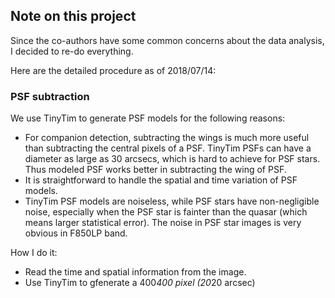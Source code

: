 ## Note on this project

Since the co-authors have some common concerns about the data analysis, I decided to re-do everything.

Here are the detailed procedure as of 2018/07/14:

### PSF subtraction

We use TinyTim to generate PSF models for the following reasons:
- For companion detection, subtracting the wings is much more useful than subtracting the central pixels of a PSF.
TinyTim PSFs can have a diameter as large as 30 arcsecs, which is hard to achieve for PSF stars. Thus modeled PSF works 
better in subtracting the wing of PSF.
- It is straightforward to handle the spatial and time variation of PSF models.
- TinyTim PSF models are noiseless, while PSF stars have non-negligible noise, especially when the PSF star 
is fainter than the quasar (which means larger statistical error). The noise in PSF star images is very obvious in F850LP band.

How I do it:
- Read the time and spatial information from the image.
- Use TinyTim to gfenerate a 400*400 pixel (20*20 arcsec)
